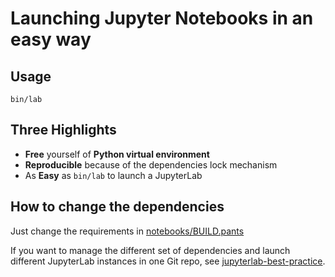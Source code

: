 # Launching Jupyter Notebooks in an easy way
## Usage
``` shell
bin/lab
```



## Three Highlights
+ **Free** yourself of **Python virtual environment**
+ **Reproducible** because of  the dependencies lock mechanism
+ As **Easy** as `bin/lab` to launch a JupyterLab

## How to change the dependencies
Just change the requirements in [notebooks/BUILD.pants](notebooks/BUILD.pants)

If you want to manage the different set of dependencies and launch different JupyterLab instances in one Git repo, see [jupyterlab-best-practice](https://github.com/da-tubi/jupyterlab-best-practice).
